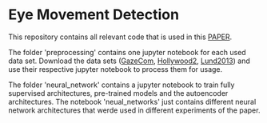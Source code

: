 # Eye Movement Detection
This repository contains all relevant code that is used in this [PAPER](https://github.com/StrohmFn/eye_movement_detection/blob/master/Gaze_Detection.pdf).

The folder 'preprocessing' contains one jupyter notebook for each used data set.
Download the data sets ([GazeCom](http://michaeldorr.de/smoothpursuit/GazeCom.zip), [Hollywood2](http://www.coxlab.org/resources/hw2_eye_movement/), [Lund2013](https://github.com/richardandersson/EyeMovementDetectorEvaluation)) and use their respective jupyter notebook to process them for usage.

The folder 'neural_network' contains a jupyter notebook to train fully supervised architectures,  pre-trained models and the autoencoder architectures. The notebook 'neual_networks' just contains different neural network architectures that werde used in different experiments of the paper.
